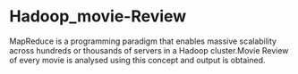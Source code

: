 # Hadoop_movie-Review
MapReduce is a programming paradigm that enables massive scalability across hundreds or thousands of servers in a Hadoop cluster.Movie Review of every movie is analysed using this concept and output is obtained. 
